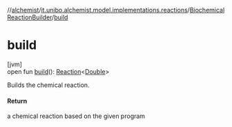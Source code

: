 //[alchemist](../../../index.md)/[it.unibo.alchemist.model.implementations.reactions](../index.md)/[BiochemicalReactionBuilder](index.md)/[build](build.md)

# build

[jvm]\
open fun [build](build.md)(): [Reaction](../../it.unibo.alchemist.model.interfaces/-reaction/index.md)<[Double](https://docs.oracle.com/javase/8/docs/api/java/lang/Double.html)>

Builds the chemical reaction.

#### Return

a chemical reaction based on the given program
